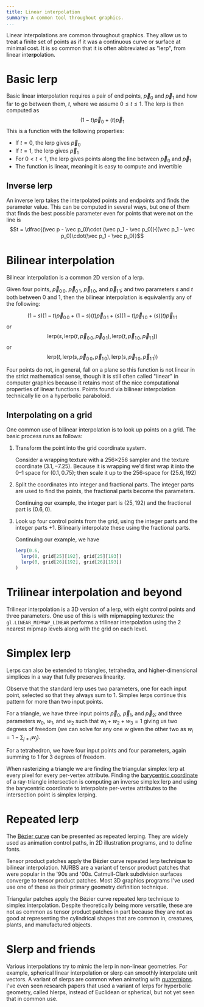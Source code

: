 ```yaml
---
title: Linear interpolation
summary: A common tool throughout graphics.
...
```


Linear interpolations are common throughout graphics.
They allow us to treat a finite set of points as if it was a continuous curve or surface at minimal cost.
It is so common that it is often abbreviated as "lerp", from **l**inear int**erp**olation.

# Basic lerp

Basic linear interpolation requires a pair of end points, $\vec p_0$ and $\vec p_1$
and how far to go between them, $t$, where we assume $0 \le t \le 1$.
The lerp is then computed as $$(1-t)\vec p_0 + (t)\vec p_1$$
This is a function with the following properties:

- If $t=0$, the lerp gives $\vec p_0$
- If $t=1$, the lerp gives $\vec p_1$
- For $0 < t < 1$, the lerp gives points along the line between $\vec p_0$ and $\vec p_1$
- The function is linear, meaning it is easy to compute and invertible

## Inverse lerp

An inverse lerp takes the interpolated points and endpoints and finds the parameter value.
This can be computed in several ways,
but one of them that finds the best possible parameter even for points that were not on the line is
$$t = \dfrac{(\vec p - \vec p_0)\cdot (\vec p_1 - \vec p_0)}{(\vec p_1 - \vec p_0)\cdot(\vec p_1 - \vec p_0)}$$


# Bilinear interpolation

Bilinear interpolation is a common 2D version of a lerp.

Given four points, $\vec p_{0\,0}$, $\vec p_{0\,1}$, $\vec p_{1\,0}$, and $\vec p_{1\,1}$;
and two parameters $s$ and $t$ both between 0 and 1,
then the bilinear interpolation
is equivalently any of the following:

$$(1-s)(1-t)\vec p_{0\,0} + (1-s)(t)\vec p_{0\,1} + (s)(1-t)\vec p_{1\,0} + (s)(t)\vec p_{1\,1}$$
or
$$\mathrm{lerp}\big(s, \mathrm{lerp}(t, \vec p_{0\,0}, \vec p_{0\,1}), \mathrm{lerp}(t, \vec p_{1\,0}, \vec p_{1\,1})\big)$$
or
$$\mathrm{lerp}\big(t, \mathrm{lerp}(s, \vec p_{0\,0}, \vec p_{1\,0}), \mathrm{lerp}(s, \vec p_{1\,0}, \vec p_{1\,1})\big)$$

Four points do not, in general, fall on a plane so this function is not linear in the strict mathematical sense,
though it is still often called "linear" in computer graphics because it retains most of the nice computational properties of linear functions.
Points found via bilinear interpolation technically lie on a hyperbolic paraboloid.

## Interpolating on a grid

One common use of bilinear interpolation is to look up points on a grid.
The basic process runs as follows:

1. Transform the point into the grid coordinate system.

    <div class="example">
    
    Consider a wrapping texture with a 256×256 sampler and the texture coordinate $(3.1, -7.25)$.
    Because it is wrapping we'd first wrap it into the 0–1 space for $(0.1, 0.75)$;
    then scale it up to the 256-space for $(25.6, 192)$
    
    </div>
    
2. Split the coordinates into integer and fractional parts.
    The integer parts are used to find the points, the fractional parts become the parameters.
  
    <div class="example">
    
    Continuing our example, the integer part is $(25,192)$ and the fractional part is $(0.6, 0)$.
    
    </div>

3. Look up four control points from the grid, using the integer parts and the integer parts +1.
    Bilinearly interpolate these using the fractional parts.
    
    <div class="example">
    
    Continuing our example, we have
    
    ````js
    lerp(0.6,
      lerp(0, grid[25][192], grid[25][193])
      lerp(0, grid[26][192], grid[26][193])
    )
    ````
    
    </div>


# Trilinear interpolation and beyond

Trilinear interpolation is a 3D version of a lerp,
with eight control points and three parameters.
One use of this is with mipmapping textures:
the `gl.LINEAR_MIPMAP_LINEAR` performs a trilinear interpolation
using the 2 nearest mipmap levels
along with the grid on each level.

# Simplex lerp

Lerps can also be extended to triangles, tetrahedra, and higher-dimensional simplices
in a way that fully preserves linearity.

Observe that the standard lerp uses two parameters, one for each input point,
selected so that they always sum to 1.
Simplex lerps continue this pattern for more than two input points.

For a triangle, we have three input points $\vec p_0$, $\vec p_1$, and $\vec p_2$;
and three parameters $w_0$, $w_1$, and $w_2$ such that $w_1 + w_2 + w_3 = 1$
giving us two degrees of freedom (we can solve for any one $w$ given the other two as $w_i = 1 - \sum_{j\ne i} w_j$).

For a tetrahedron, we have four input points and four parameters, again summing to 1 for 3 degrees of freedom.

When rasterizing a triangle we are finding the triangular simplex lerp at every pixel for every per-vertex attribute.
Finding the [barycentric coordinate](rays.html#inverse-mapping-and-barycentric-coordinates) of a ray-triangle intersection is computing an inverse simplex lerp and using the barycentric coordinate to interpolate per-vertex attributes to the intersection point is simplex lerping.


# Repeated lerp

The [Bézier curve](bezier.html) can be presented as repeated lerping.
They are widely used as animation control paths, in 2D illustration programs, and to define fonts.

Tensor product patches apply the Bézier curve repeated lerp technique to bilinear interpolation.
NURBS are a variant of tensor product patches that were popular in the '90s and '00s.
Catmull-Clark subdivision surfaces converge to tensor product patches.
Most 3D graphics programs I've used use one of these as their primary geometry definition technique.

Triangular patches apply the Bézier curve repeated lerp technique to simplex interpolation.
Despite theoretically being more versatile, these are not as common as tensor product patches
in part because they are not as good at representing the cylindrical shapes that are common in, creatures, plants, and manufactured objects.

# Slerp and friends

Various interpolations try to mimic the lerp in non-linear geometries.
For example, spherical linear interpolation or slerp can smoothly interpolate unit vectors.
A variant of slerps are common when animating with [quaternions](quaternions.html#slerp).
I've even seen research papers that used a variant of lerps for hyperbolic geometry, called hlerps, instead of Euclidean or spherical, but not yet seen that in common use.
